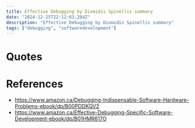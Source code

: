 ```yaml
---
title: Effective Debugging by Diomidis Spinellis summary
date: "2024-12-25T22:12:03.284Z"
description: "Effective Debugging by Diomidis Spinellis summary"
tags: ["debugging", "softwaredevelopment"]
---
```



# Quotes


# References
- https://www.amazon.ca/Debugging-Indispensable-Software-Hardware-Problems-ebook/dp/B00PDDKQV2
- https://www.amazon.ca/Effective-Debugging-Specific-Software-Development-ebook/dp/B01HMR617O